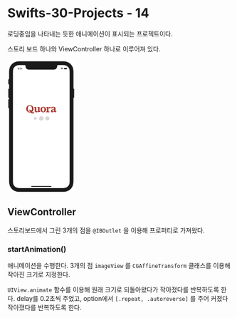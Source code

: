 # Swifts-30-Projects - 14

로딩중임을 나타내는 듯한 애니메이션이 표시되는 프로젝트이다.

스토리 보드 하나와 ViewController 하나로 이루어져 있다.

<img src="image_asset/Untitled.png" alt="image_asset/Untitled.png" style="zoom:33%;" />

## ViewController

스토리보드에서 그린 3개의 점을 `@IBOutlet` 을 이용해 프로퍼티로 가져왔다.

### startAnimation()

애니메이션을 수행한다. 3개의 점 `imageView` 를 `CGAffineTransform` 클래스를 이용해 작아진 크기로 지정한다.

`UIView.animate` 함수를 이용해 원래 크기로 되돌아왔다가 작아졌다를 반복하도록 한다. delay를 0.2초씩 주었고, option에서 `[.repeat, .autoreverse]` 를 주어 커졌다 작아졌다를 반복하도록 한다.
